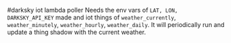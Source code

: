 #darksky iot lambda poller
Needs the env vars of `LAT, LON, DARKSKY_API_KEY` made and iot things of `weather_currently`, `weather_minutely`, `weather_hourly`, `weather_daily`.
It will periodically run and update a thing shadow with the current weather.
